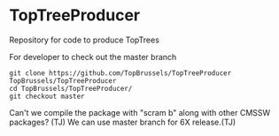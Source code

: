 TopTreeProducer
===============

Repository for code to produce TopTrees

For developer to check out the master branch

~~~
git clone https://github.com/TopBrussels/TopTreeProducer TopBrussels/TopTreeProducer
cd TopBrussels/TopTreeProducer/
git checkout master
~~~

Can't we compile the package with "scram b" along with other CMSSW packages? (TJ)
We can use master branch for 6X release.(TJ)
